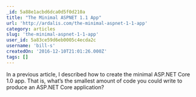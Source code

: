 ```yaml
---
_id: 5a88e1acbd6dca0d5f0d210a
title: "The Minimal ASPNET 1.1 App"
url: 'http://ardalis.com/the-minimal-aspnet-1-1-app'
category: articles
slug: 'the-minimal-aspnet-1-1-app'
user_id: 5a83ce59d6eb0005c4ecda2c
username: 'bill-s'
createdOn: '2016-12-10T21:01:26.000Z'
tags: []
---
```


In a previous article, I described how to create the minimal ASP.NET Core 1.0 app. That is, what’s the smallest amount of code you could write to produce an ASP.NET Core application?
